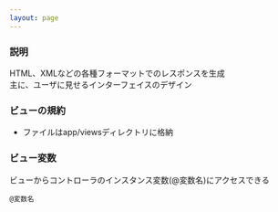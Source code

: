 ```yaml
---
layout: page
---
```


### 説明

HTML、XMLなどの各種フォーマットでのレスポンスを生成  
主に、ユーザに見せるインターフェイスのデザイン

### ビューの規約

- ファイルはapp/viewsディレクトリに格納

### ビュー変数

ビューからコントローラのインスタンス変数(@変数名)にアクセスできる

    @変数名
